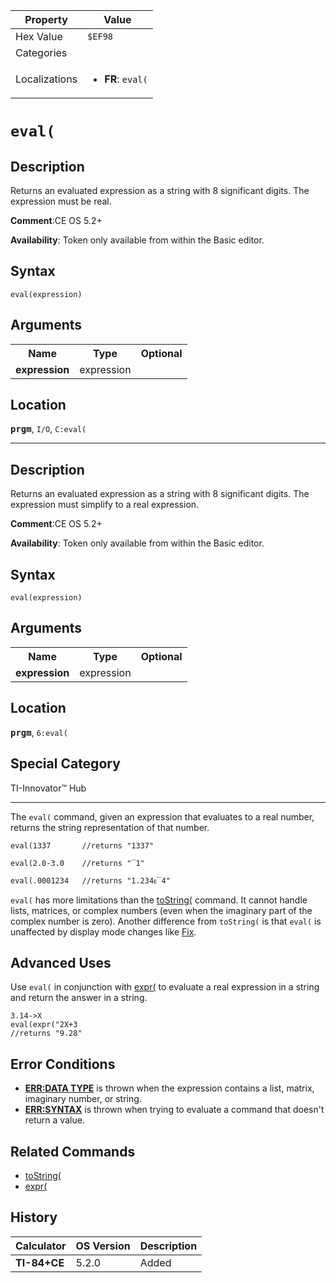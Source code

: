| Property      | Value |
|---------------|-------|
| Hex Value     | `$EF98`|
| Categories    | <ul></ul> |
| Localizations | <ul><li><b>FR</b>: `eval(`</li></ul> |

# `eval(`

## Description
Returns an evaluated expression as a string with 8 significant digits.  The expression must be real.

<b>Comment</b>:CE OS 5.2+

<b>Availability</b>: Token only available from within the Basic editor.

## Syntax
`eval(expression)`

## Arguments
<table>
<tr><th>Name</th><th>Type</th><th>Optional</th></tr>

<tr><td><b>expression</b></td><td>expression</td><td></td></tr>

</table>

## Location
<tt><kbd><b>prgm</b></kbd></tt>, `I/O`, `C:eval(`
<hr>

## Description
Returns an evaluated expression as a string with 8 significant digits.  The expression must simplify to a real expression.

<b>Comment</b>:CE OS 5.2+

<b>Availability</b>: Token only available from within the Basic editor.

## Syntax
`eval(expression)`

## Arguments
<table>
<tr><th>Name</th><th>Type</th><th>Optional</th></tr>

<tr><td><b>expression</b></td><td>expression</td><td></td></tr>

</table>

## Location
<tt><kbd><b>prgm</b></kbd></tt>, `6:eval(`
## Special Category
TI-Innovator™ Hub

<hr>

The `eval(` command, given an expression that evaluates to a real number, returns the string representation of that number.

```ti-basic
eval(1337       //returns "1337"

eval(2.0-3.0    //returns "‾1"

eval(.0001234   //returns "1.234ᴇ‾4"
```

`eval(` has more limitations than the [toString(](/tostring) command. It cannot handle lists, matrices, or complex numbers (even when the imaginary part of the complex number is zero). Another difference from `toString(` is that `eval(` is unaffected by display mode changes like [Fix](/fix).

## Advanced Uses

Use `eval(` in conjunction with [expr(](/expr) to evaluate a real expression in a string and return the answer in a string.

```ti-basic
3.14->X
eval(expr("2X+3
//returns "9.28"
```

## Error Conditions

*   **[ERR:DATA TYPE](/errors#datatype)** is thrown when the expression contains a list, matrix, imaginary number, or string.
*   **[ERR:SYNTAX](/errors#syntax)** is thrown when trying to evaluate a command that doesn't return a value.

## Related Commands

*   [toString(](/tostring)
*   [expr(](/expr)

## History
| Calculator | OS Version | Description |
|------------|------------|-------------|
| <b>TI-84+CE</b> | 5.2.0 | Added |


